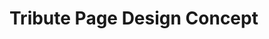 # Tribute Page Design Concept

<!-- A Sass project boilerplate, using Gulp4 and BrowserSync. Ideal for building static webpages.

### Prerequisites

To use Devkit-Static you need to have [Node.js](https://nodejs.org/en/) installed.

### Installing

Download the .zip file and extract the content into your working directory.

Now run:

```
npm install
```

After all the packages are installed run:

```
npm start
```

In your working directory a dist directory will be automatically generated. All your work should be done in the src directory. On every file save in the src directory, *.scss will get compiled into style.min.css, *js into app.min.js. All the images get transferred automatically into the dist directory.
The dist forder is constantly whatched. Don't touch it!

You are now all set.
Happy Dev!

## Contributing

If you find any issues, feel free to submit a pull request.

## Authors

- **iClusterDev** - _Initial work_ - [iClusterDev](https://github.com/iClusterDev)

## License

This project is licensed under the MIT License. -->
